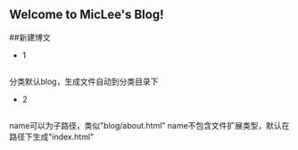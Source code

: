## Welcome to MicLee's Blog!

##新建博文

- 1
```rake post title="A Title" [category="category"] [date="2012-02-09"] [tags=[tag1,tag2]] 
```

分类默认blog，生成文件自动到分类目录下

- 2
```rake page name="about.html"
```

name可以为子路径，类似"blog/about.html"
name不包含文件扩展类型，默认在路径下生成"index.html"
